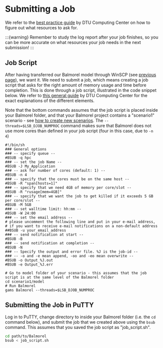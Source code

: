 # Submitting a Job

We refer to the [best practice guide](https://www.hpc.dtu.dk/?page_id=4204) by DTU Computing Center on how to figure out what resources to ask for. 

:::{warning}
Remember to study the log report after your job finishes, so you can be more accurate on what resources your job needs in the next submission!
:::

## Job Script

After having transferred our Balmorel model through WinSCP (see [previous page](access.md)), we want it. We need to submit a job, which means creating a job script that asks for the right amount of memory usage and time before completion. This is done through a job script, illustrated in the code snippet below. We refer to [this general guide](https://www.hpc.dtu.dk/?page_id=1416) by DTU Computing Center for the exact explanations of the different elements. 

Note that the bottom commands assumes that the job script is placed inside your Balmorel folder, and that your Balmorel project contains a "scenario1" scenario - see [how to create new scenarios](../get_started/scenario_setup.md). The `--threads=$LSB_DJOB_NUMPROC` command makes sure that Balmorel does not use more cores than defined  in your job script (four in this case, due to `-n 4`)
```batch
#!/bin/sh 
### General options 
### -- specify queue -- 
#BSUB -q hpc
### -- set the job Name -- 
#BSUB -J My_Application
### -- ask for number of cores (default: 1) -- 
#BSUB -n 4 
### -- specify that the cores must be on the same host -- 
#BSUB -R "span[hosts=1]"
### -- specify that we need 4GB of memory per core/slot -- 
#BSUB -R "rusage[mem=4GB]"
### -- specify that we want the job to get killed if it exceeds 5 GB per core/slot -- 
#BSUB -M 5GB
### -- set walltime limit: hh:mm -- 
#BSUB -W 24:00 
### -- set the email address -- 
# please uncomment the following line and put in your e-mail address,
# if you want to receive e-mail notifications on a non-default address
##BSUB -u your_email_address
### -- send notification at start -- 
#BSUB -B 
### -- send notification at completion -- 
#BSUB -N 
### -- Specify the output and error file. %J is the job-id -- 
### -- -o and -e mean append, -oo and -eo mean overwrite -- 
#BSUB -o Output_%J.out 
#BSUB -e Output_%J.err 

# Go to model folder of your scenario - this assumes that the job script is at the same level of the Balmorel folder
cd scenario1/model 
# Run Balmorel
gams Balmorel --threads=$LSB_DJOB_NUMPROC
```

## Submitting the Job in PuTTY
Log in to PuTTY, change directory to inside your Balmorel folder (i.e. the `cd` command below), and submit the job that we created above using the `bsub` command. This assumes that you saved the job script as "job_script.sh".
```bash
cd path/to/Balmorel
bsub < job_script.sh
```
